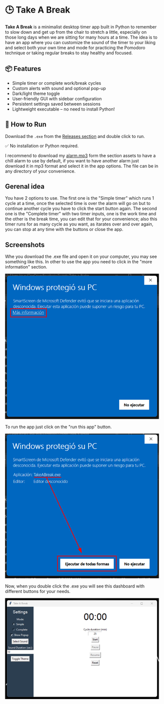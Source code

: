 # 🕒 Take A Break

**Take A Break** is a minimalist desktop timer app built in Python to remember to slow down and get up from the chair to stretch a little, especially on those long days when we are sitting for many hours at a time. The idea is to have an app where you can customize the sound of the timer to your liking and select both your own time and mode for practicing the Pomodoro technique or taking regular breaks to stay healthy and focused.

## 📦 Features

- Simple timer or complete work/break cycles
- Custom alerts with sound and optional pop-up
- Dark/light theme toggle
- User-friendly GUI with sidebar configuration
- Persistent settings saved between sessions
- Lightweight executable – no need to install Python!


## 🚀 How to Run

Download the `.exe` from the [Releases section](https://github.com/rickyrivero/TakeABreak/releases) and double click to run.

✅ No installation or Python required.

I recommend to download my [alarm.mp3](https://github.com/rickyrivero/TakeABreak/blob/main/assets/alarm.mp3) form the section assets to have a chill alarm to use by default, if you want to have another alarm just download it in mp3 format and select it in the app options. The file can be in any directory of your convenience.

## Gerenal idea

You have 2 options to use. The first one is the "Simple timer" which runs 1 cycle at a time, once the selected time is over the alarm will go on but to continue another cycle you have to click the start button again. The second one is the "Complete timer" with two timer inputs, one is the work time and the other is the break time, you can edit that for your convenience; also this timer runs for as many cycle as you want, as itarates over and over again, you can stop at any time with the buttons or close the app.

## Screenshots

Whe you download the .exe file and open it on your computer, you may see something like this. In other to use the app you need to click in the "more information" section.

![windows-alert-image](assets/windows-alert.png)

To run the app just click on the "run this app" button.

![windows-alert-image-2](assets/windows-alert-2.png)

Now, when you double click the .exe you will see this dashboard with different buttons for your needs.

![dashboard-image](assets/dashboard.png)
